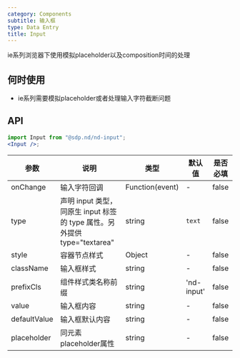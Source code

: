 ```yaml
---
category: Components
subtitle: 输入框
type: Data Entry
title: Input
---
```


ie系列浏览器下使用模拟placeholder以及composition时间的处理

## 何时使用

* ie系列需要模拟placeholder或者处理输入字符截断问题

## API

```jsx
import Input from "@sdp.nd/nd-input";
<Input />;
```

| 参数               | 说明               | 类型                               | 默认值          | 是否必填 |
| ------------------ | ------------------ | ---------------------------------- | --------------- | -------- |
| onChange           | 输入字符回调         | Function(event)                  | -               | false    |
| type               | 声明 input 类型，同原生 input 标签的 type 属性。另外提供 type="textarea" | string | `text`   | false  |
| style              | 容器节点样式         | Object                       | -               | false    |
| className          | 输入框样式           | string                            | -               | false    |
| prefixCls          | 组件样式类名称前缀    | string                             | 'nd-input'     | false    |
| value              | 输入框内容           | string                              | -               | false    |
| defaultValue       | 输入框默认内容        | string                             | -              | false    |
| placeholder        | 同元素placeholder属性 | string                                | -                | false  |
